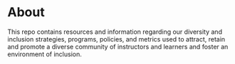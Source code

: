 # About
This repo contains resources and information regarding our diversity and inclusion strategies, programs, policies, and metrics used to attract, retain and promote a diverse community of instructors and learners and foster an environment of inclusion.
